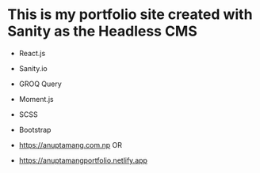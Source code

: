 # This is my portfolio site created with Sanity as the Headless CMS

- React.js
- Sanity.io
- GROQ Query
- Moment.js
- SCSS
- Bootstrap

- https://anuptamang.com.np OR 
- https://anuptamangportfolio.netlify.app